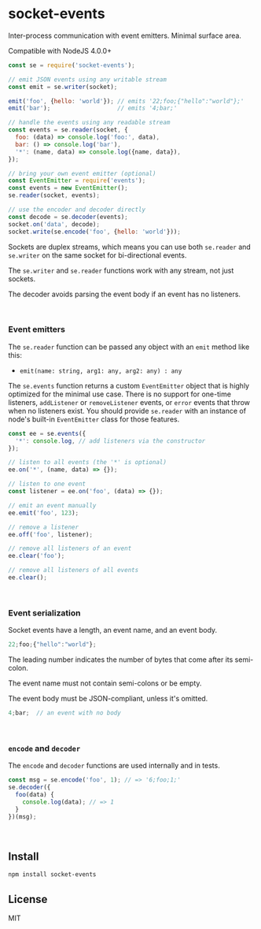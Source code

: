 # socket-events

Inter-process communication with event emitters. Minimal surface area.

Compatible with NodeJS 4.0.0+

```js
const se = require('socket-events');

// emit JSON events using any writable stream
const emit = se.writer(socket);

emit('foo', {hello: 'world'}); // emits '22;foo;{"hello":"world"};'
emit('bar');                   // emits '4;bar;'

// handle the events using any readable stream
const events = se.reader(socket, {
  foo: (data) => console.log('foo:', data),
  bar: () => console.log('bar'),
  '*': (name, data) => console.log({name, data}),
});

// bring your own event emitter (optional)
const EventEmitter = require('events');
const events = new EventEmitter();
se.reader(socket, events);

// use the encoder and decoder directly
const decode = se.decoder(events);
socket.on('data', decode);
socket.write(se.encode('foo', {hello: 'world'}));
```

Sockets are duplex streams, which means you can use both `se.reader` and
`se.writer` on the same socket for bi-directional events.

The `se.writer` and `se.reader` functions work with any stream, not just
sockets.

The decoder avoids parsing the event body if an event has no listeners.

&nbsp;

### Event emitters

The `se.reader` function can be passed any object with an `emit` method like this:
- `emit(name: string, arg1: any, arg2: any) : any`

The `se.events` function returns a custom `EventEmitter` object that is
highly optimized for the minimal use case. There is no support for one-time
listeners, `addListener` or `removeListener` events, or `error` events that
throw when no listeners exist. You should provide `se.reader` with an instance
of node's built-in `EventEmitter` class for those features.

```js
const ee = se.events({
  '*': console.log, // add listeners via the constructor
});

// listen to all events (the '*' is optional)
ee.on('*', (name, data) => {});

// listen to one event
const listener = ee.on('foo', (data) => {});

// emit an event manually
ee.emit('foo', 123);

// remove a listener
ee.off('foo', listener);

// remove all listeners of an event
ee.clear('foo');

// remove all listeners of all events
ee.clear();
```

&nbsp;

### Event serialization

Socket events have a length, an event name, and an event body.

```js
22;foo;{"hello":"world"};
```

The leading number indicates the number of bytes that come after
its semi-colon.

The event name must not contain semi-colons or be empty.

The event body must be JSON-compliant, unless it's omitted.

```js
4;bar;  // an event with no body
```

&nbsp;

### `encode` and `decoder`

The `encode` and `decoder` functions are used internally and in tests.

```js
const msg = se.encode('foo', 1); // => '6;foo;1;'
se.decoder({
  foo(data) {
    console.log(data); // => 1
  }
})(msg);
```

&nbsp;

## Install

```sh
npm install socket-events
```

## License

MIT
